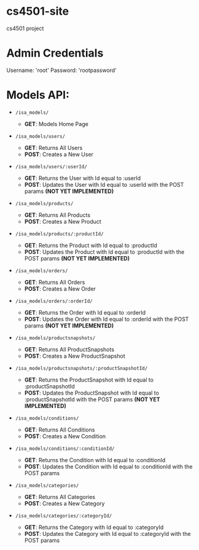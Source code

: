 # cs4501-site
cs4501 project

# Admin Credentials
Username: 'root'
Password: 'rootpassword'

# Models API:
- `/isa_models/`
	- **GET**: Models Home Page
	
- `/isa_models/users/`
	- **GET**: Returns All Users
	- **POST**: Creates a New User

- `/isa_models/users/:userId/`
	- **GET**: Returns the User with Id equal to :userId
	- **POST**: Updates the User with Id equal to :userId with the POST params **(NOT YET IMPLEMENTED)**

- `/isa_models/products/`
	- **GET**: Returns All Products
	- **POST**: Creates a New Product

- `/isa_models/products/:productId/`
	- **GET**: Returns the Product with Id equal to :productId
	- **POST**: Updates the Product with Id equal to :productId with the POST params **(NOT YET IMPLEMENTED)**
	
- `/isa_models/orders/`
	- **GET**: Returns All Orders
	- **POST**: Creates a New Order

- `/isa_models/orders/:orderId/`
	- **GET**: Returns the Order with Id equal to :orderId
	- **POST**: Updates the Order with Id equal to :orderId with the POST params **(NOT YET IMPLEMENTED)**
	
- `/isa_models/productsnapshots/`
	- **GET**: Returns All ProductSnapshots
	- **POST**: Creates a New ProductSnapshot

- `/isa_models/productsnapshots/:productSnapshotId/`
	- **GET**: Returns the ProductSnapshot with Id equal to :productSnapshotId
	- **POST**: Updates the ProductSnapshot with Id equal to :productSnapshotId with the POST params **(NOT YET IMPLEMENTED)**
	
- `/isa_models/conditions/`
	- **GET**: Returns All Conditions
	- **POST**: Creates a New Condition

- `/isa_models/conditions/:conditionId/`
	- **GET**: Returns the Condition with Id equal to :conditionId
	- **POST**: Updates the Condition with Id equal to :conditionId with the POST params

- `/isa_models/categories/`
	- **GET**: Returns All Categories
	- **POST**: Creates a New Category

- `/isa_models/categories/:categoryId/`
	- **GET**: Returns the Category with Id equal to :categoryId
	- **POST**: Updates the Category with Id equal to :categoryId with the POST params
